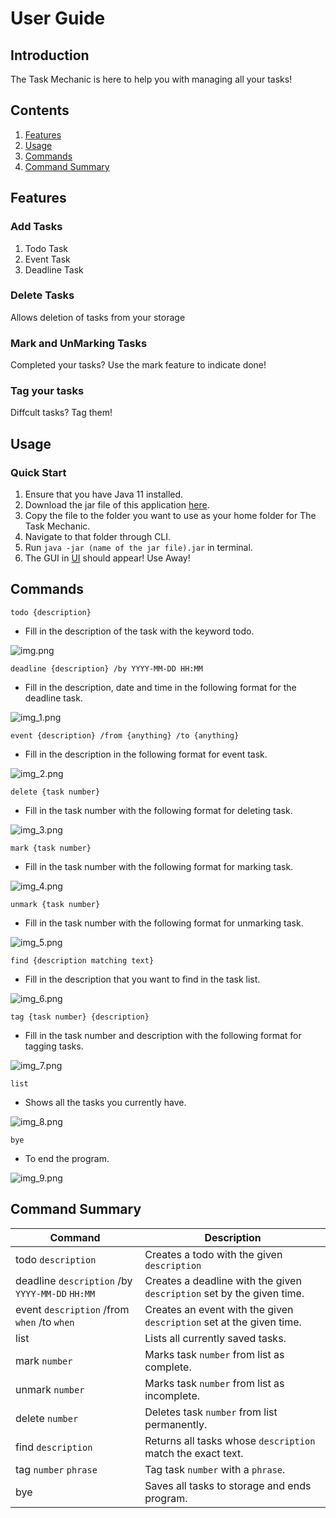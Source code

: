 # User Guide

## Introduction
The Task Mechanic is here to help you with managing all your tasks!

## Contents
1. [Features](https://ryanqiu1.github.io/ip/#features)
2. [Usage](https://ryanqiu1.github.io/ip/#usage)
3. [Commands](https://ryanqiu1.github.io/ip/#commands)
4. [Command Summary](https://ryanqiu1.github.io/ip/#command-summary)

## Features 

### Add Tasks

1. Todo Task
2. Event Task
3. Deadline Task

### Delete Tasks

Allows deletion of tasks from your storage

### Mark and UnMarking Tasks

Completed your tasks? 
Use the mark feature to indicate done!

### Tag your tasks
Diffcult tasks? Tag them! 

## Usage

### Quick Start

1. Ensure that you have Java 11 installed.
2. Download the jar file of this application [here](https://github.com/RyanQiu1/ip/releases).
3. Copy the file to the folder you want to use as your home folder for The Task Mechanic.
4. Navigate to that folder through CLI.
5. Run `java -jar (name of the jar file).jar` in terminal.
6. The GUI in [UI](https://github.com/RyanQiu1/ip/blob/master/docs/Ui.png) should appear! Use Away!

## Commands

`todo {description}` 
- Fill in the description of the task with the keyword todo.

![img.png](img.png)

`deadline {description} /by YYYY-MM-DD HH:MM` 
- Fill in the description, date and time in the following format for the deadline task.

![img_1.png](img_1.png)

`event {description} /from {anything} /to {anything}`
- Fill in the description in the following format for event task.

![img_2.png](img_2.png)

`delete {task number}`
- Fill in the task number with the following format for deleting task.

![img_3.png](img_3.png)

`mark {task number}`
- Fill in the task number with the following format for marking task.

![img_4.png](img_4.png)

`unmark {task number}`
- Fill in the task number with the following format for unmarking task.

![img_5.png](img_5.png)

`find {description matching text}`
- Fill in the description that you want to find in the task list.

![img_6.png](img_6.png)

`tag {task number} {description}`
- Fill in the task number and description with the following format for tagging tasks.

![img_7.png](img_7.png)

`list`
- Shows all the tasks you currently have.

![img_8.png](img_8.png)

`bye`
- To end the program.

![img_9.png](img_9.png)

## Command Summary
| Command                                         | Description                                                            |
|-------------------------------------------------|------------------------------------------------------------------------|
| todo `description`                              | Creates a todo with the given `description`                            |
| deadline `description` /by `YYYY-MM-DD` `HH:MM` | Creates a deadline with the given `description` set by the given time. |
| event `description` /from `when` /to `when`     | Creates an event with the given `description` set at the given time.   |
| list                                            | Lists all currently saved tasks.                                       |
| mark `number`                                   | Marks task `number` from list as complete.                             |
| unmark `number`                                 | Marks task `number` from list as incomplete.                           |
| delete `number`                                 | Deletes task `number` from list permanently.                           |
| find `description`                              | Returns all tasks whose `description` match the exact text.            |
| tag `number` `phrase`                           | Tag task `number` with a `phrase`.                                     |
| bye                                             | Saves all tasks to storage and ends program.                           |
